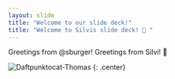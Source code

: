 ```yaml
---
layout: slide
title: "Welcome to our slide deck!"
title: "Welcome to Silvis slide deck! 💯 "
---
```


Greetings from @sburger!
Greetings from Silvi! 💯 

![Daftpunktocat-Thomas](https://octodex.github.com/images/daftpunktocat-thomas.gif)
{: .center}
